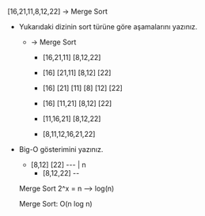 [16,21,11,8,12,22] -> Merge Sort

- Yukarıdaki dizinin sort türüne göre aşamalarını yazınız.

  - -> Merge Sort

    - [16,21,11] [8,12,22]

    - [16] [21,11] [8,12] [22]

    - [16] [21] [11] [8] [12] [22]

    - [16] [11,21] [8,12] [22]

    - [11,16,21] [8,12,22]

    - [8,11,12,16,21,22]

- Big-O gösterimini yazınız.

  - [8,12] [22] ---
    | n
    - [8,12,22] --

  Merge Sort 2^x = n --> log(n)

  Merge Sort: O(n log n)
